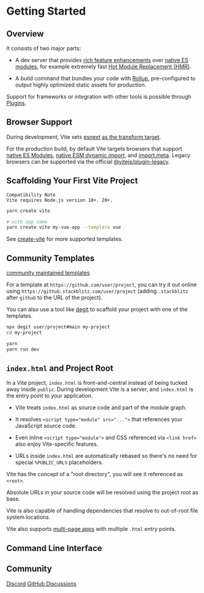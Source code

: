 # Getting Started

## Overview

It consists of two major parts:

* A dev server that provides [rich feature enhancements]() over [native ES modules](), for example extremely fast [Hot Module Replacement (HMR)]().

* A build command that bundles your code with [Rollup](), pre-configured to output highly optimized static assets for production.

Support for frameworks or integration with other tools is possible through [Plugins](). 

## Browser Support

During development, Vite sets [esnext]() [as the transform target]().

For the production build, by default Vite targets browsers that support [native ES Modules](), [native ESM dynamic import](), and [import.meta](). Legacy browsers can be supported via the official [@vitejs/plugin-legacy]().

## Scaffolding Your First Vite Project

```
Compatibility Note
Vite requires Node.js version 18+. 20+.
```

```bash
yarn create vite

# with app name
yarn create vite my-vue-app --template vue
```

See [create-vite]() for more supported templates.

## Community Templates

[community maintained templates]()

For a template at `https://github.com/user/project`, you can try it out online using `https://github.stackblitz.com/user/project` (adding `.stackblitz` after `github` to the URL of the project).

You can also use a tool like [degit]() to scaffold your project with one of the templates.

```sh
npx degit user/project#main my-project
cd my-project

yarn
yarn run dev
```

## `index.html` and Project Root

In a Vite project, `index.html` is front-and-central instead of being tucked away inside `public`. During development Vite is a server, and `index.html` is the entry point to your application.

* Vite treats `index.html` as source code and part of the module graph.

* It resolves `<script type="module" src="...">` that references your JavaScript source code.

* Even inline `<script type="module">` and CSS referenced via `<link href>` also enjoy Vite-specific features.

* URLs inside `index.html` are automatically rebased so there's no need for special `%PUBLIC_URL%` placeholders.

Vite has the concept of a "root directory", you will see it referenced as `<root>`.

Absolute URLs in your source code will be resolved using the project root as base.

Vite is also capable of handling dependencies that resolve to out-of-root file system locations.

Vite also supports [multi-page apps]() with multiple `.html` entry points.

## Command Line Interface

## Community

[Discord](https://chat.vitejs.dev/)
[GitHub Discussions](https://github.com/vitejs/vite/discussions)